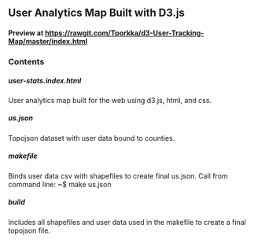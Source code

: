 ## User Analytics Map Built with D3.js
#### Preview at https://rawgit.com/Tporkka/d3-User-Tracking-Map/master/index.html

### Contents

##### user-stats.index.html
User analytics map built for the web using d3.js, html, and css.

##### us.json
Topojson dataset with user data bound to counties.

##### makefile
Binds user data csv with shapefiles to create final us.json. Call from command line: ~$ make us.json

##### build
Includes all shapefiles and user data used in the makefile to create a final topojson file.

